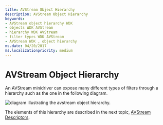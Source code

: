 ```yaml
---
title: AVStream Object Hierarchy
description: AVStream Object Hierarchy
keywords:
- AVStream object hierarchy WDK
- objects WDK AVStream
- hierarchy WDK AVStream
- filter types WDK AVStream
- AVStream WDK , object hierarchy
ms.date: 04/20/2017
ms.localizationpriority: medium
---
```


# AVStream Object Hierarchy





An AVStream minidriver can expose many different types of filters through a hierarchy such as the one in the following diagram.

![diagram illustrating the avstream object hierarchy.](images/hierarchy.png)

The elements of this hierarchy are described in the next topic, [AVStream Descriptors](avstream-descriptors.md).

 

 




